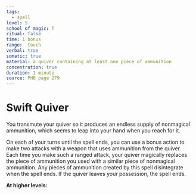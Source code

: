 ```yaml
---
tags:
  - spell
level: 5
school of magic: T
ritual: false
time: 1 bonus
range:  touch
verbal: true
somatic: true
material: a quiver containing at least one piece of ammunition
concentration: true
duration: 1 minute
source: PHB page 279
---
```

# Swift Quiver
You transmute your quiver so it produces an endless supply of nonmagical ammunition, which seems to leap into your hand when you reach for it.

On each of your turns until the spell ends, you can use a bonus action to make two attacks with a weapon that uses ammunition from the quiver. Each time you make such a ranged attack, your quiver magically replaces the piece of ammunition you used with a similar piece of nonmagical ammunition. Any pieces of ammunition created by this spell disintegrate when the spell ends. If the quiver leaves your possession, the spell ends.

**At higher levels:** 